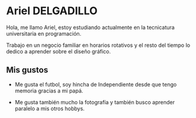 # Ariel DELGADILLO

Hola, me llamo Ariel, estoy estudiando actualmente en la tecnicatura universitaria en programación.

Trabajo en un negocio familiar en horarios rotativos y el resto del tiempo lo dedico a aprender sobre el diseño gráfico.

## Mis gustos

- Me gusta el futbol, soy hincha de Independiente desde que tengo memoria gracias a mi papá.
  
- Me gusta también mucho la fotografía y también busco aprender paralelo a mis otros hobbys.
